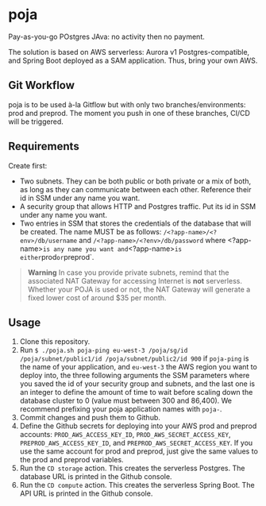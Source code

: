 # poja
Pay-as-you-go POstgres JAva: no activity then no payment.

The solution is based on AWS serverless: Aurora v1 Postgres-compatible, and Spring Boot deployed as a SAM application.
Thus, bring your own AWS.

## Git Workflow

poja is to be used à-la Gitflow but with only two branches/environments: prod and preprod.
The moment you push in one of these branches, CI/CD will be triggered.

## Requirements

Create first:
- Two subnets. They can be both public or both private or a mix of both, as long as they can communicate between each other. Reference their id in SSM under any name you want.
- A security group that allows HTTP and Postgres traffic. Put its id in SSM under any name you want.
- Two entries in SSM that stores the credentials of the database that will be created. The name MUST be as follows: `/<?app-name>/<?env>/db/username` and `/<?app-name>/<?env>/db/password` where <?app-name>` is any name you want and `<?app-name>` is either `prod` or `preprod`.

> **Warning**
> In case you provide private subnets, remind that the associated NAT Gateway for accessing Internet is __not__ serverless.
> Whether your POJA is used or not, the NAT Gateway will generate a fixed lower cost of around $35 per month.

## Usage
1. Clone this repository.
2. Run `$ ./poja.sh poja-ping eu-west-3 /poja/sg/id /poja/subnet/public1/id /poja/subnet/public2/id 900` if `poja-ping` is the name of your application, and `eu-west-3` the AWS region you want to deploy into, the three following arguments the SSM parameters where you saved the id of your security group and subnets, and the last one is an integer to define the amount of time to wait before scaling down the database cluster to 0 (value must between 300 and 86,400). We recommend prefixing your poja application names with `poja-`.
3. Commit changes and push them to Github.
4. Define the Github secrets for deploying into your AWS prod and preprod accounts: `PROD_AWS_ACCESS_KEY_ID`, `PROD_AWS_SECRET_ACCESS_KEY`, `PREPROD_AWS_ACCESS_KEY_ID`, and `PREPROD_AWS_SECRET_ACCESS_KEY`. If you use the same account for prod and preprod, just give the same values to the prod and preprod variables.
5. Run the `CD storage` action. This creates the serverless Postgres. The database URL is printed in the Github console.
6. Run the `CD compute` action. This creates the serverless Spring Boot. The API URL is printed in the Github console.
